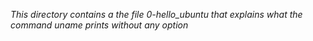 *This directory contains a the file 0-hello_ubuntu that explains what the command uname prints without any option*

